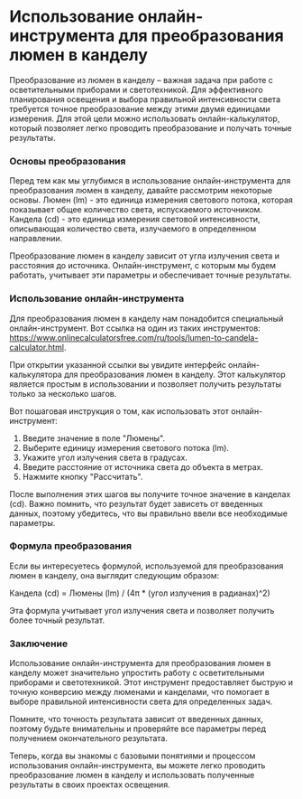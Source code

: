 Использование онлайн-инструмента для преобразования люмен в канделу
===================================================================

Преобразование из люмен в канделу – важная задача при работе с осветительными приборами и светотехникой. Для эффективного планирования освещения и выбора правильной интенсивности света требуется точное преобразование между этими двумя единицами измерения. Для этой цели можно использовать онлайн-калькулятор, который позволяет легко проводить преобразование и получать точные результаты.

### Основы преобразования

Перед тем как мы углубимся в использование онлайн-инструмента для преобразования люмен в канделу, давайте рассмотрим некоторые основы. Люмен (lm) - это единица измерения светового потока, которая показывает общее количество света, испускаемого источником. Кандела (cd) - это единица измерения световой интенсивности, описывающая количество света, излучаемого в определенном направлении.

Преобразование люмен в канделу зависит от угла излучения света и расстояния до источника. Онлайн-инструмент, с которым мы будем работать, учитывает эти параметры и обеспечивает точные результаты.

### Использование онлайн-инструмента

Для преобразования люмен в канделу нам понадобится специальный онлайн-инструмент. Вот ссылка на один из таких инструментов: <https://www.onlinecalculatorsfree.com/ru/tools/lumen-to-candela-calculator.html>.

При открытии указанной ссылки вы увидите интерфейс онлайн-калькулятора для преобразования люмен в канделу. Этот калькулятор является простым в использовании и позволяет получить результаты только за несколько шагов.

Вот пошаговая инструкция о том, как использовать этот онлайн-инструмент:

1. Введите значение в поле "Люмены".
2. Выберите единицу измерения светового потока (lm).
3. Укажите угол излучения света в градусах.
4. Введите расстояние от источника света до объекта в метрах.
5. Нажмите кнопку "Рассчитать".

После выполнения этих шагов вы получите точное значение в канделах (cd). Важно помнить, что результат будет зависеть от введенных данных, поэтому убедитесь, что вы правильно ввели все необходимые параметры.

### Формула преобразования

Если вы интересуетесь формулой, используемой для преобразования люмен в канделу, она выглядит следующим образом:

Кандела (cd) = Люмены (lm) / (4π \* (угол излучения в радианах)^2)

Эта формула учитывает угол излучения света и позволяет получить более точный результат.

### Заключение

Использование онлайн-инструмента для преобразования люмен в канделу может значительно упростить работу с осветительными приборами и светотехникой. Этот инструмент предоставляет быструю и точную конверсию между люменами и канделами, что помогает в выборе правильной интенсивности света для определенных задач.

Помните, что точность результата зависит от введенных данных, поэтому будьте внимательны и проверяйте все параметры перед получением окончательного результата.

Теперь, когда вы знакомы с базовыми понятиями и процессом использования онлайн-инструмента, вы можете легко проводить преобразование люмен в канделу и использовать полученные результаты в своих проектах освещения.